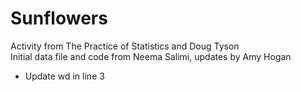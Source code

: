 # Sunflowers

Activity from The Practice of Statistics and Doug Tyson  
Initial data file and code from Neema Salimi, updates by Amy Hogan

* Update wd in line 3
